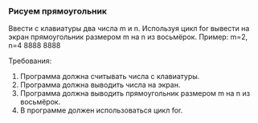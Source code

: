 
### Рисуем прямоугольник

Ввести с клавиатуры два числа m и n.
Используя цикл for вывести на экран прямоугольник размером m на n из восьмёрок.
Пример: m=2, n=4
8888
8888


Требования:
1.	Программа должна считывать числа c клавиатуры.
2.	Программа должна выводить числа на экран.
3.	Программа должна выводить прямоугольник размером m на n из восьмёрок.
4.	В программе должен использоваться цикл for.


